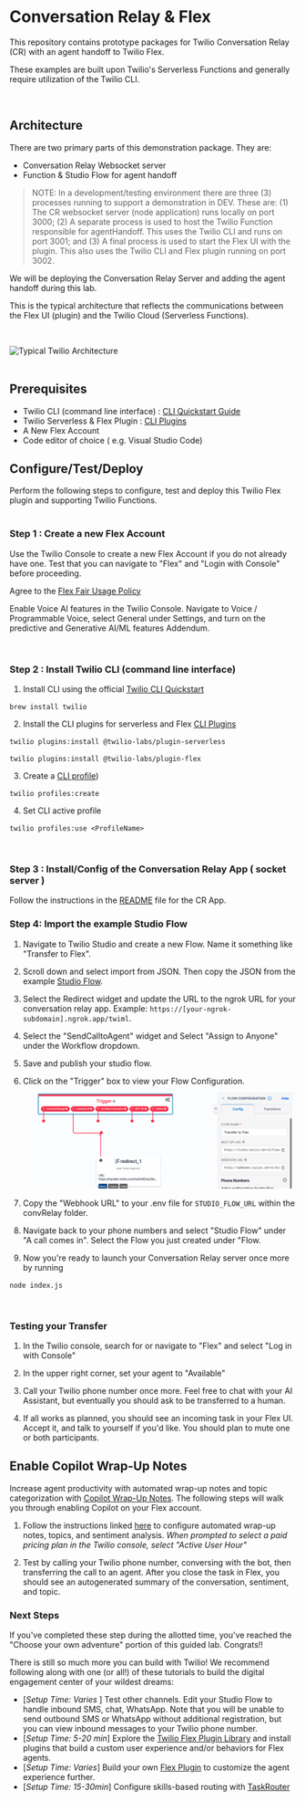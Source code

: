 # Conversation Relay & Flex

This repository contains prototype packages for Twilio Conversation Relay (CR) with an agent handoff to Twilio Flex.

These examples are built upon Twilio's Serverless Functions and generally require utilization of the Twilio CLI.

&nbsp;

## Architecture

There are two primary parts of this demonstration package.  They are:
- Conversation Relay Websocket server 
- Function & Studio Flow for agent handoff 

>NOTE: In a development/testing environment there are three (3) processes running to support a demonstration in DEV.  These are: (1) The CR websocket server (node application) runs locally on port 3000; (2) A separate process is used to host the Twilio Function responsible for agentHandoff.  This uses the Twilio CLI and runs on port 3001; and (3) A final process is used to start the Flex UI with the plugin.  This also uses the Twilio CLI and Flex plugin running on port 3002.

We will be deploying the Conversation Relay Server and adding the agent handoff during this lab. 

This is the typical architecture that reflects the communications between the Flex UI (plugin) and the Twilio Cloud (Serverless Functions).

&nbsp;

![Typical Twilio Architecture](/images/convRelayFlexArch.jpg)  
&nbsp;

## Prerequisites

- Twilio CLI (command line interface) : [CLI Quickstart Guide](https://www.twilio.com/docs/twilio-cli/quickstart)
- Twilio Serverless & Flex Plugin : [CLI Plugins](https://www.twilio.com/docs/twilio-cli/plugins)
- A New Flex Account
- Code editor of choice ( e.g. Visual Studio Code)


## Configure/Test/Deploy

Perform the following steps to configure, test and deploy this Twilio Flex plugin and supporting Twilio Functions.  
&nbsp;

### Step 1 : Create a new Flex Account

Use the Twilio Console to create a new Flex Account if you do not already have one. Test that you can navigate to "Flex" and "Login with Console" before proceeding. 

Agree to the [Flex Fair Usage Policy](https://www.twilio.com/console/flex/fair-usage-policy)

Enable Voice AI features in the Twilio Console. Navigate to Voice / Programmable Voice, select General under Settings, and turn on the predictive and Generative AI/ML features Addendum.

&nbsp;

### Step 2 : Install Twilio CLI (command line interface)


1. Install CLI using the official [Twilio CLI Quickstart](https://www.twilio.com/docs/twilio-cli/quickstart)
```
brew install twilio
```
2. Install the CLI plugins for serverless and Flex [CLI Plugins](https://www.twilio.com/docs/twilio-cli/plugins)
```
twilio plugins:install @twilio-labs/plugin-serverless
```
```
twilio plugins:install @twilio-labs/plugin-flex
```
3. Create a [CLI profile](https://www.twilio.com/docs/twilio-cli/general-usage))

```
twilio profiles:create
```

4. Set CLI active profile

```
twilio profiles:use <ProfileName>
```

&nbsp;

### Step 3 : Install/Config of the Conversation Relay App ( socket server )

Follow the instructions in the [README](/apps/convRelayApp/README.md) file for the CR App.
 
 ### Step 4: Import the example Studio Flow 

1. Navigate to Twilio Studio and create a new Flow. Name it something like "Transfer to Flex".

2. Scroll down and select import from JSON. Then copy the JSON from the example [Studio Flow](/docs/studio.json).

3. Select the Redirect widget and update the URL to the ngrok URL for your conversation relay app. Example: `https://[your-ngrok-subdomain].ngrok.app/twiml`.

4. Select the "SendCalltoAgent" widget and Select "Assign to Anyone" under the Workflow dropdown. 

5. Save and publish your studio flow. 

6. Click on the "Trigger" box to view your Flow Configuration. 
![FlowConfiguration](images/FlowConfiguration.png)

7. Copy the "Webhook URL" to your .env file for `STUDIO_FLOW_URL` within the convRelay folder. 

8. Navigate back to your phone numbers and select "Studio Flow" under "A call comes in". Select the Flow you just created under "Flow. 

9. Now you're ready to launch your Conversation Relay server once more by running 
```
node index.js
```

&nbsp;

### Testing your Transfer

1. In the Twilio console, search for or navigate to "Flex" and select "Log in with Console"

2. In the upper right corner, set your agent to "Available"

3. Call your Twilio phone number once more. Feel free to chat with your AI Assistant, but eventually you should ask to be transferred to a human. 

4. If all works as planned, you should see an incoming task in your Flex UI. Accept it, and talk to yourself if you'd like. You should plan to mute one or both participants. 

## Enable Copilot Wrap-Up Notes
Increase agent productivity with automated wrap-up notes and topic categorization with [Copilot Wrap-Up Notes](https://www.twilio.com/docs/flex/admin-guide/setup/copilot/setup). The following steps will walk you through enabling Copilot on your Flex account.

1. Follow the instructions linked [here](https://www.twilio.com/docs/flex/admin-guide/setup/copilot/setup#configure-wrap-up-notes) to configure automated wrap-up notes, topics, and sentiment analysis. *When prompted to select a paid pricing plan in the Twilio console, select "Active User Hour"*

2. Test by calling your Twilio phone number, conversing with the bot, then transferring the call to an agent. After you close the task in Flex, you should see an autogenerated summary of the conversation, sentiment, and topic. 


### Next Steps

If you've completed these step during the allotted time, you've reached the "Choose your own adventure" portion of this guided lab. Congrats!! 

There is still so much more you can build with Twilio! We recommend following along with one (or all!) of these tutorials to build the digital engagement center of your wildest dreams: 
* [*Setup Time: Varies* ] Test other channels. Edit your Studio Flow to handle inbound SMS, chat, WhatsApp. Note that you will be unable to send outbound SMS or WhatsApp without additional registration, but you can view inbound messages to your Twilio phone number.
* [*Setup Time: 5-20 min*] Explore the [Twilio Flex Plugin Library](https://flex.twilio.com/admin/plugins/library/) and install plugins that build a custom user experience and/or behaviors for Flex agents. 
* [*Setup Time: Varies*] Build your own [Flex Plugin](https://www.twilio.com/docs/flex/quickstart/getting-started-plugin) to customize the agent experience further. 
* [*Setup Time: 15-30min*] Configure skills-based routing with [TaskRouter](https://www.twilio.com/docs/flex/onboarding-guide/configure-skill-based-routing)

